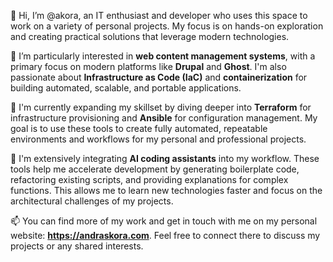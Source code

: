 👋 Hi, I’m @akora, an IT enthusiast and developer who uses this space to work on a variety of personal projects. My focus is on hands-on exploration and creating practical solutions that leverage modern technologies.

👀 I’m particularly interested in **web content management systems**, with a primary focus on modern platforms like **Drupal** and **Ghost**. I'm also passionate about **Infrastructure as Code (IaC)** and **containerization** for building automated, scalable, and portable applications.

🌱 I'm currently expanding my skillset by diving deeper into **Terraform** for infrastructure provisioning and **Ansible** for configuration management. My goal is to use these tools to create fully automated, repeatable environments and workflows for my personal and professional projects.

🤖 I'm extensively integrating **AI coding assistants** into my workflow. These tools help me accelerate development by generating boilerplate code, refactoring existing scripts, and providing explanations for complex functions. This allows me to learn new technologies faster and focus on the architectural challenges of my projects.

📫 You can find more of my work and get in touch with me on my personal website: **https://andraskora.com**. Feel free to connect there to discuss my projects or any shared interests.
